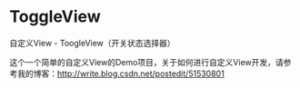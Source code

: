 # ToggleView
自定义View - ToogleView（开关状态选择器）
  
  这个一个简单的自定义View的Demo项目，关于如何进行自定义View开发，请参考我的博客：http://write.blog.csdn.net/postedit/51530801

